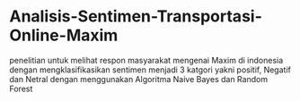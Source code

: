 # Analisis-Sentimen-Transportasi-Online-Maxim
penelitian untuk melihat respon masyarakat mengenai Maxim di indonesia dengan mengklasifikasikan sentimen menjadi 3 katgori yakni positif, Negatif dan Netral dengan menggunakan Algoritma Naive Bayes dan Random Forest
